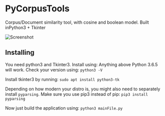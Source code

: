 # PyCorpusTools
Corpus/Document similarity tool, with cosine and boolean model. Built inPython3 + Tkinter

![Screenshot](https://i.imgur.com/Ey7l5ZZ.png)

## Installing
You need python3 and Tkinter3. Install using:
Anything above Python 3.6.5 will work. Check your version using:
`python3 -V`

Install tkinter3 by running:
`sudo apt install python3-tk`

Depending on how modern your distro is, you might also need to separately install `pyparsing`. Make sure you use pip3 instead of pip:
`pip3 install pyparsing`

Now just build the application using:
`python3 mainFile.py`

